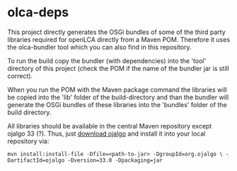 olca-deps
============
This project directly generates the OSGi bundles of some of the third party libraries
required for openLCA directly from a Maven POM. Therefore it uses the olca-bundler
tool which you can also find in this repository. 

To run the build copy the bundler (with dependencies) into the 'tool' directory of this project
(check the POM if the name of the bundler jar is still correct).

When you run the POM with the Maven package command the libraries will be copied
into the 'lib' folder of the build-directory and than the bundler will generate
the OSGi bundles of these libraries into the 'bundles' folder of the build directory.

All libraries should be available in the central Maven repository except ojalgo 33 (?).
Thus, just [download ojalgo](http://sourceforge.net/projects/ojalgo/files/ojAlgo/) 
and install it into your local repository via:

`mvn install:install-file -Dfile=<path-to-jar> -DgroupId=org.ojalgo \
    -DartifactId=ojalgo -Dversion=33.0 -Dpackaging=jar`

 